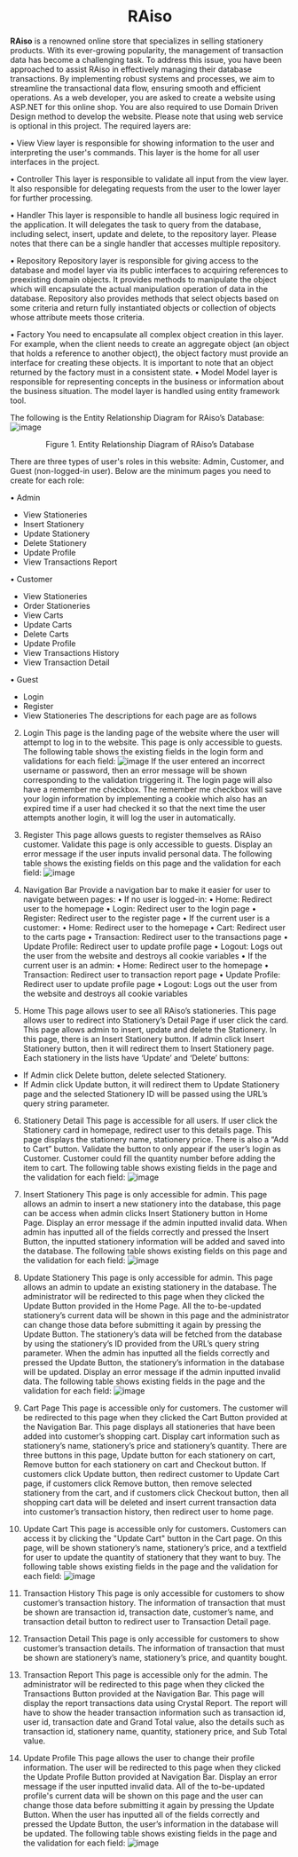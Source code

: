 <h1 align="center">RAiso</h1>

**RAiso** is a renowned online store that specializes in selling stationery products. With its ever-growing popularity, the management of transaction data has become a challenging task. To address this issue, you have been approached to assist RAiso in effectively managing their database transactions. By implementing robust systems and processes, we aim to streamline the transactional data flow, ensuring smooth and efficient operations. 
As a web developer, you are asked to create a website using ASP.NET for this online shop. You are also required to use Domain Driven Design method to develop the website. Please note that using web service is optional in this project. The required layers are:

•	View
View layer is responsible for showing information to the user and interpreting the user's commands. This layer is the home for all user interfaces in the project.

•	Controller
This layer is responsible to validate all input from the view layer. It also responsible for delegating requests from the user to the lower layer for further processing.

•	Handler
This layer is responsible to handle all business logic required in the application. It will delegates the task to query from the database, including select, insert, update and delete, to the repository layer. Please notes that there can be a single handler that accesses multiple repository.  

•	Repository
Repository layer is responsible for giving access to the database and model layer via its public interfaces to acquiring references to preexisting domain objects. It provides methods to manipulate the object which will encapsulate the actual manipulation operation of data in the database. Repository also provides methods that select objects based on some criteria and return fully instantiated objects or collection of objects whose attribute meets those criteria.

•	Factory
You need to encapsulate all complex object creation in this layer. For example, when the client needs to create an aggregate object (an object that holds a reference to another object), the object factory must provide an interface for creating these objects. It is important to note that an object returned by the factory must in a consistent state.
•	Model
Model layer is responsible for representing concepts in the business or information about the business situation. The model layer is handled using entity framework tool.

The following is the Entity Relationship Diagram for RAiso’s Database:
![image](https://github.com/kyl464/psd-lab-project/assets/74804053/e9fbb903-7de6-440b-8419-c904549a3a99)
<p align="center">Figure 1. Entity Relationship Diagram of RAiso’s Database</p>

There are three types of user's roles in this website: Admin, Customer, and Guest (non-logged-in user). Below are the minimum pages you need to create for each role:

•	Admin
- View Stationeries
-	Insert Stationery
-	Update Stationery
-	Delete Stationery
-	Update Profile
-	View Transactions Report

•	Customer
-	View Stationeries
-	Order Stationeries
-	View Carts
-	Update Carts
-	Delete Carts
-	Update Profile
-	View Transactions History
-	View Transaction Detail

•	Guest
-	Login
-	Register
-	View Stationeries
The descriptions for each page are as follows

2.	Login
This page is the landing page of the website where the user will attempt to log in to the website. This page is only accessible to guests. 
The following table shows the existing fields in the login form and validations for each field:
![image](https://github.com/kyl464/psd-lab-project/assets/74804053/e0408c1f-f97e-4ae6-9d9c-48e5c3110228)
If the user entered an incorrect username or password, then an error message will be shown corresponding to the validation triggering it. The login page will also have a remember me checkbox. The remember me checkbox will save your login information by implementing a cookie which also has an expired time if a user had checked it so that the next time the user attempts another login, it will log the user in automatically.

3.	Register
This page allows guests to register themselves as RAiso customer. Validate this page is only accessible to guests. Display an error message if the user inputs invalid personal data. The following table shows the existing fields on this page and the validation for each field:
![image](https://github.com/kyl464/psd-lab-project/assets/74804053/6e592572-39e2-4369-94c1-7cd81233f3a6)

5.	Navigation Bar
Provide a navigation bar to make it easier for user to navigate between pages:
•	If no user is logged-in:
•	Home: Redirect user to the homepage
•	Login: Redirect user to the login page
•	Register: Redirect user to the register page
•	If the current user is a customer:
•	Home: Redirect user to the homepage
•	Cart: Redirect user to the carts page
•	Transaction: Redirect user to the transactions page
•	Update Profile: Redirect user to update profile page
•	Logout: Logs out the user from the website and destroys all cookie variables
•	If the current user is an admin:
•	Home: Redirect user to the homepage
•	Transaction: Redirect user to transaction report page
•	Update Profile: Redirect user to update profile page
•	Logout: Logs out the user from the website and destroys all cookie variables

6.	Home
This page allows user to see all RAiso’s stationeries. This page allows user to redirect into Stationery’s Detail Page if user click the card. This page allows admin to insert, update and delete the Stationery. In this page, there is an Insert Stationery button. If admin click Insert Stationery button, then it will redirect them to Insert Stationery page.
Each stationery in the lists have ‘Update’ and ‘Delete’ buttons:
-	If Admin click Delete button, delete selected Stationery.
-	If Admin click Update button, it will redirect them to Update Stationery page and the selected Stationery ID will be passed using the URL’s query string parameter. 

6.	Stationery Detail
This page is accessible for all users. If user click the Stationery card in homepage, redirect user to this details page. This page displays the stationery name, stationery price. There is also a “Add to Cart” button. Validate the button to only appear if the user’s login as Customer. Customer could fill the quantity number before adding the item to cart.
The following table shows existing fields in the page and the validation for each field:
![image](https://github.com/kyl464/psd-lab-project/assets/74804053/f1a012e8-16a1-4bd2-94c4-a04e75b6c6e7)

7.	Insert Stationery
This page is only accessible for admin. This page allows an admin to insert a new stationery into the database, this page can be access when admin clicks Insert Stationery button in Home Page. Display an error message if the admin inputted invalid data. When admin has inputted all of the fields correctly and pressed the Insert Button, the inputted stationery information will be added and saved into the database. The following table shows existing fields on this page and the validation for each field:
![image](https://github.com/kyl464/psd-lab-project/assets/74804053/0e893103-248e-48a9-a934-9e10c66c60be)

8.	Update Stationery
This page is only accessible for admin. This page allows an admin to update an existing stationery in the database. The administrator will be redirected to this page when they clicked the Update Button provided in the Home Page. All the to-be-updated stationery’s current data will be shown in this page and the administrator can change those data before submitting it again by pressing the Update Button. The stationery’s data will be fetched from the database by using the stationery’s ID provided from the URL’s query string parameter. When the admin has inputted all the fields correctly and pressed the Update Button, the stationery’s information in the database will be updated. Display an error message if the admin inputted invalid data. 
The following table shows existing fields in the page and the validation for each field:
![image](https://github.com/kyl464/psd-lab-project/assets/74804053/310e3c9f-52fb-44f3-94af-6d85c2c85040)

9.	Cart Page
This page is accessible only for customers. The customer will be redirected to this page when they clicked the Cart Button provided at the Navigation Bar. This page displays all stationeries that have been added into customer’s shopping cart. Display cart information such as stationery’s name, stationery’s price and stationery’s quantity. There are three buttons in this page, Update button for each stationery on cart, Remove button for each stationery on cart and Checkout button. If customers click Update button, then redirect customer to Update Cart page, if customers click Remove button, then remove selected stationery from the cart, and if customers click Checkout button, then all shopping cart data will be deleted and insert current transaction data into customer’s transaction history, then redirect user to home page.

10.	Update Cart
This page is accessible only for customers. Customers can access it by clicking the "Update Cart" button in the Cart page. On this page, will be shown stationery’s name, stationery’s price, and a textfield for user to update the quantity of stationery that they want to buy.
The following table shows existing fields in the page and the validation for each field:
![image](https://github.com/kyl464/psd-lab-project/assets/74804053/47746b83-cba8-4b67-b66c-4f178f24012e)

11.	Transaction History
This page is only accessible for customers to show customer’s transaction history. The information of transaction that must be shown are transaction id, transaction date, customer’s name, and transaction detail button to redirect user to Transaction Detail page.

12.	Transaction Detail
This page is only accessible for customers to show customer’s transaction details. The information of transaction that must be shown are stationery’s name, stationery’s price, and quantity bought.

13.	Transaction Report
This page is accessible only for the admin. The administrator will be redirected to this page when they clicked the Transactions Button provided at the Navigation Bar. This page will display the report transactions data using Crystal Report. The report will have to show the header transaction information such as transaction id, user id, transaction date and Grand Total value, also the details such as transaction id, stationery name, quantity, stationery price, and Sub Total value.

14.	Update Profile
This page allows the user to change their profile information. The user will be redirected to this page when they clicked the Update Profile Button provided at Navigation Bar. Display an error message if the user inputted invalid data. All of the to-be-updated profile's current data will be shown on this page and the user can change those data before submitting it again by pressing the Update Button. When the user has inputted all of the fields correctly and pressed the Update Button, the user’s information in the database will be updated. 
The following table shows existing fields in the page and the validation for each field:
![image](https://github.com/kyl464/psd-lab-project/assets/74804053/ae040f58-040b-43e2-b932-bb3be6163cee)


